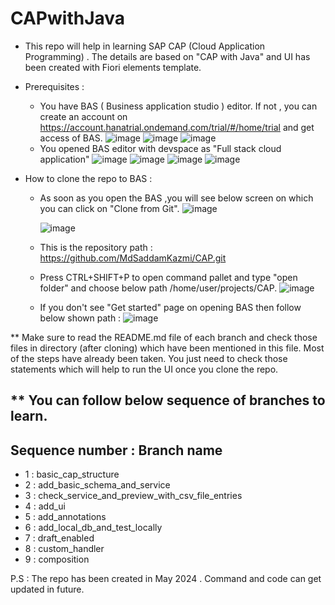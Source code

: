 # CAPwithJava

* This repo will help in learning SAP CAP (Cloud Application Programming) . The details are based on "CAP with Java" and UI has been created with Fiori elements template.

* Prerequisites :
  * You have BAS ( Business application studio ) editor. If not , you can create an account on https://account.hanatrial.ondemand.com/trial/#/home/trial and get access of BAS.
    ![image](https://github.com/MdSaddamKazmi/CAP/assets/54942497/1c003c09-4093-4ad0-93ed-c2a95c7ccffb)
    ![image](https://github.com/MdSaddamKazmi/CAP/assets/54942497/8bec9a26-dc69-4648-b8fd-1bd2e198cc42)
    ![image](https://github.com/MdSaddamKazmi/CAP/assets/54942497/09958524-cb6a-4040-9c51-be69e4c64468)
  * You opened BAS editor with devspace as "Full stack cloud application"
    ![image](https://github.com/MdSaddamKazmi/CAP/assets/54942497/8833890c-c6ac-428e-b376-01dbb62e8f3e)
    ![image](https://github.com/MdSaddamKazmi/CAP/assets/54942497/f4524ff2-607e-4ed8-b8f4-672e79d956e1)
    ![image](https://github.com/MdSaddamKazmi/CAP/assets/54942497/f8d82e40-debf-4784-a808-2aa602972068)
    ![image](https://github.com/MdSaddamKazmi/CAP/assets/54942497/a4e91ace-015f-473c-8ecd-47ca8d76c993)

* How to clone the repo to BAS :
 
    * As soon as you open the BAS ,you will see below screen on which you can click on "Clone from Git".
      ![image](https://github.com/MdSaddamKazmi/CAP/assets/54942497/ab8bb28d-a81e-4403-8842-af21ee5eae0b)
      
      ![image](https://github.com/MdSaddamKazmi/CAP/assets/54942497/e66b1e06-c910-4635-8643-1fadea0d73cd)
    * This is the repository path : https://github.com/MdSaddamKazmi/CAP.git

    * Press CTRL+SHIFT+P to open command pallet and type "open folder" and choose below path /home/user/projects/CAP.
      ![image](https://github.com/MdSaddamKazmi/CAP/assets/54942497/e80ededd-3b3a-4390-92c4-181f560951e8)

    * If you don't see "Get started" page on opening BAS then follow below shown path :
     ![image](https://github.com/MdSaddamKazmi/CAP/assets/54942497/29a8d958-d280-4a6c-bc6b-ba316e243599)




** Make sure to read the README.md file of each branch and check those files in directory (after cloning) which have been mentioned in this file. Most of the steps have already been taken. You just need to check those statements which will help to run the UI once you clone the repo. 

** You can follow below sequence of branches to learn.
------------------------------
Sequence number : Branch name
------------------------------
* 1 : basic_cap_structure
* 2 : add_basic_schema_and_service
* 3 : check_service_and_preview_with_csv_file_entries
* 4 : add_ui
* 5 : add_annotations
* 6 : add_local_db_and_test_locally
* 7 : draft_enabled
* 8 : custom_handler
* 9 : composition



P.S : The repo has been created in May 2024 . Command and code can get updated in future. 
